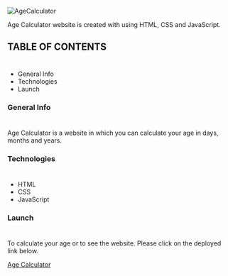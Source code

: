 ![AgeCalculator](https://img.shields.io/badge/Project-AgeCalculator-%2365B8BF)

Age Calculator website is created with using HTML, CSS and JavaScript.

## TABLE OF CONTENTS
#
* General Info
* Technologies
* Launch

### General Info
#
Age Calculator is a website in which you can calculate your age in days, months and years.

### Technologies
#
* HTML
* CSS
* JavaScript

### Launch
#
To calculate your age or to see the website. Please click on the deployed link below.

[Age Calculator](https://rpsgameproject.netlify.app/)

